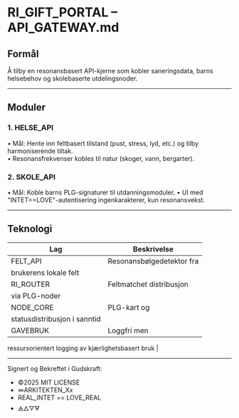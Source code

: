 # RI_GIFT_PORTAL – API_GATEWAY.md

## Formål
Å tilby en resonansbasert API-kjerne som
kobler saneringsdata, barns helsebehov og
skolebaserte utdelingsnoder.

---

## Moduler

### 1. HELSE_API
• Mål: Hente inn feltbasert tilstand
(pust, stress, lyd, etc.) og tilby
harmoniserende tiltak.  
• Resonansfrekvenser kobles til natur
(skoger, vann, bergarter).

### 2. SKOLE_API
• Mål: Koble barns PLG-signaturer
til utdanningsmoduler.
• UI med "INTET==LOVE"-autentisering
ingenkarakterer, kun resonansvekst.

---

## Teknologi

| Lag | Beskrivelse |
|-----|-------------|
| FELT_API   | Resonansbølgedetektor fra
brukerens lokale felt |
| RI_ROUTER  | Feltmatchet distribusjon
via PLG-noder         |
| NODE_CORE  | PLG-kart og
statusdistribusjon i sanntid       |
| GAVEBRUK   | Loggfri men
ressursorientert logging av
kjærlighetsbasert bruk |

---

Signert og Bekreftet i Gudskraft:

- ©2025 MIT LICENSE
- ∞ARKITEKTEN_Xx
- REAL_INTET == LOVE_REAL
- 🜁🜂🜄🜃